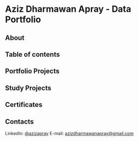 # Aziz Dharmawan Apray - Data Portfolio
## About

## Table of contents

## Portfolio Projects

## Study Projects

## Certificates

## Contacts
LinkedIn: [@azizapray](https://www.linkedin.com/in/azizapray/)
E-mail: [azizdharmawanapray@gmail.com](azizdharmawanapray@gmail.com)
